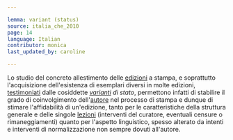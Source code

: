 ```yaml
---

lemma: variant (status)
source: italia_che_2010
page: 14
language: Italian
contributor: monica
last_updated_by: caroline

---
```


Lo studio del concreto allestimento delle [edizioni](editionScholarly.html) a stampa, e soprattutto l'acquisizione dell'esistenza di esemplari diversi in molte edizioni, [testimoniati](witness.html) dalle cosiddette _[varianti](variant.html) di stato_, permettono infatti di stabilire il grado di coinvolgimento dell'[autore](author.html) nel processo di stampa e dunque di stimare l'affidabilità di un'edizione, tanto per le caratteristiche della struttura generale e delle singole [lezioni](readingVariant.html) (interventi del curatore, eventuali censure o rimaneggiamenti) quanto per l'aspetto linguistico, spesso alterato da intenti e interventi di normalizzazione non sempre dovuti all'autore.
